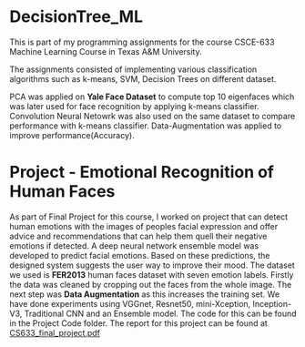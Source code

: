 # DecisionTree_ML
This is part of my programming assignments for the course CSCE-633 Machine Learning Course in Texas A&M University.

The assignments consisted of implementing various classification algorithms such as k-means, SVM, Decision Trees on different dataset. 

PCA was applied on **Yale Face Dataset** to compute top 10 eigenfaces which was later used for face recognition by applying k-means classifier. Convolution Neural Netowrk was also used on the same dataset to compare performance with k-means classifier. Data-Augmentation was applied to improve performance(Accuracy).

# Project - Emotional Recognition of Human Faces
As part of Final Project for this course, I worked on project that can detect human emotions with the images of peoples facial expression
and offer advice and recommendations that can help them quell their negative emotions if detected. A deep neural network ensemble model was developed to predict facial emotions. Based on these predictions, the designed system suggests the user way to improve their mood. The dataset we used is **FER2013** human faces dataset with seven emotion labels. Firstly the data was cleaned by cropping out the faces from the whole image. The next step was **Data Augmentation** as this increases the training set. We have done experiments using VGGnet, Resnet50, mini-Xception, Inception-V3, Traditional CNN and an Ensemble model. The code for this can be found in the Project Code folder. The report for this project can be found at [CS633_final_project.pdf](https://github.com/ShashankKamath/CSCE_633_MachineLearning/blob/master/CS633_final_project.pdf)


